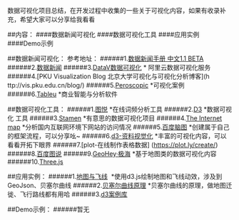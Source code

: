 数据可视化项目总结，在开发过程中收集的一些关于可视化内容，如果有收录补充，希望大家可以分享给我看看

##内容：
####数据新闻可视化
####数据可视化工具
####应用实例
####Demo示例


##数据新闻可视化：
参考地址：
######1.[数据新闻手册  中文1.1 BETA](http://datajournalismhandbook.org/chinese/index.html) 
######2.[数据新闻](http://djchina.org/) 
######3.[DataV数据可视化](https://data.aliyun.com/visual/datav?spm=a2c0j.7906235.header.25.esQjK7) * 阿里云数据可视化服务
######4.[PKU Visualization Blog 北京大学可视化与可视化分析博客](h ttp://vis.pku.edu.cn/blog/)
######5.[Peroscopic](http://www.periscopic.com/our-work) *可视化案例
######6.[Tableu](https://www.tableau.com/products/desktop)  *商业智能与分析软件

##数据可视化工具：
######1.[图悦](http://www.picdata.cn/index.php#) *在线词频分析工具
######2.[D3](http://www.ourd3js.com/wordpress/)  *数据可视化 工具
######3.[Stamen](https://stamen.com/work/)  *有意思的数据可视化项目
######4.[The Internet map](http://internet-map.net/#4-42.73241024628187-164.0417362116298)  *分析国内互联网环境下网站的访问情况
######5.[百度脑图](http://naotu.baidu.com/)  *创建属于自己的框架流程，可以分享吆~
######6.[d3-资料视觉化](http://blog.infographics.tw/page/5/?s=d3)  *丰富的可视化内容，可以看看开拓下眼界
######7.[plot-在线制作表格数据] (https://plot.ly/create/)
######8.[百度图说](http://echarts.baidu.com.cn/)
######9.[GeoHey·极海](https://geohey.com/gallery/)   *基于地图类的数据可视化内容
######10.[Three.js](http://www.ituring.com.cn/book/1272)


##应用实例：
######1.[地图与飞线](http://www.jianshu.com/p/69dd56c28248)  *使用d3.js绘制地图和飞线动效，涉及到GeoJson、贝塞尔曲线
######2.[贝塞尔曲线原理](http://www.cnblogs.com/hnfxs/p/3148483.html)  *贝塞尔曲线的原理，做地图迁徙、飞行路线都有用哈
######3.[d3案例库](https://bl.ocks.org/mbostock)


##Demo示例：
######暂无
